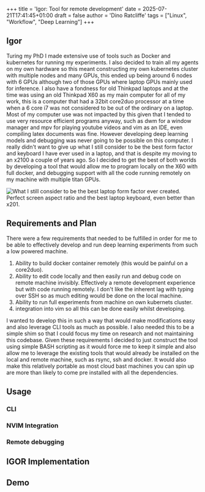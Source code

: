 +++
title = 'Igor: Tool for remote development'
date = 2025-07-21T17:41:45+01:00
draft = false
author = 'Dino Ratcliffe'
tags = ["Linux", "Workflow", "Deep Learning"]
+++

## Igor 

Turing my PhD I made extensive use of tools such as Docker and kubernetes for running my experiments. I also decided to train all my agents on my own hardware so this meant constructing my own kubernetes cluster with multiple nodes and many GPUs, this ended up being around 6 nodes with 6 GPUs although two of those GPUs where laptop GPUs mainly used for inference. I also have a fondness for old Thinkpad laptops and at the time was using an old Thinkpad X60 as my main computer for all of my work, this is a computer that had a 32bit core2duo processor at a time when a 6 core i7 was not considered to be out of the ordinary on a laptop. Most of my computer use was not impacted by this given that I tended to use very resource efficient programs anyway, such as dwm for a window manager and mpv for playing youtube videos and vim as an IDE, even compiling latex documents was fine. However developing deep learning models and debugging was never going to be possible on this computer. I really didn't want to give up what I still consider to be the best form factor and keyboard I have ever used in a laptop, and that is despite my moving to an x2100 a couple of years ago. So I decided to get the best of both worlds by developing a tool that would allow me to program locally on the X60 with full docker, and debugging support with all the code running remotely on my machine with multiple titan GPUs. 

![What I still consider to be the best laptop form factor ever created. Perfect screen aspect ratio and the best laptop keyboard, even better than x201.](/images/igor/x60.JPG)

## Requirements and Plan

There were a few requirements that needed to be fulfilled in order for me to be able to effectively develop and run deep learning experiments from such a low powered machine.

1. Ability to build docker container remotely (this would be painful on a core2duo).
2. Ability to edit code locally and then easily run and debug code on remote machine invisibly. Effectively a remote development experience but with code running remotely. I don't like the inherent lag with typing over SSH so as much editing would be done on the local machine. 
3. Ability to run full experiments from machine on own kubernets cluster. 
4. integration into vim so all this can be done easily whilst developing. 

I wanted to develop this in such a way that would make modifications easy and also leverage CLI tools as much as possible. I also needed this to be a simple shim so that I could focus my time on research and not maintaining this codebase. Given these requirements I decided to just construct the tool using simple BASH scripting as it would force me to keep it simple and also allow me to leverage the existing tools that would already be installed on the local and remote machine, such as rsync, ssh and docker. It would also make this relatively portable as most cloud bast machines you can spin up are more than likely to come pre installed with all the dependencies.

## Usage 

### CLI

### NVIM Integration

### Remote debugging

## IGOR Implementation

## Demo
